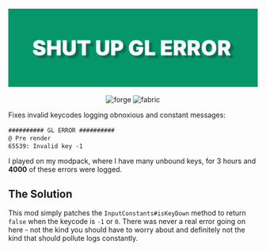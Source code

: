 <p align="center">
    <img alt="Shut Up GL Error" src="https://github.com/JamCoreModding/shut-up-gl-error/blob/main/banner.png?raw=true" />
<p align="center">

<p align="center">
    <img alt="forge" height="25" src="https://cdn.jsdelivr.net/npm/@intergrav/devins-badges@3/assets/compact/supported/forge_vector.svg">
    <img alt="fabric" height="25" src="https://cdn.jsdelivr.net/npm/@intergrav/devins-badges@3/assets/compact/supported/fabric_vector.svg">
</p>

Fixes invalid keycodes logging obnoxious and constant messages:

```
########## GL ERROR ##########
@ Pre render
65539: Invalid key -1
```

I played on my modpack, where I have many unbound keys, for 3 hours and **4000** of these errors were logged.

## The Solution

This mod simply patches the `InputConstants#isKeyDown` method to return `false` when the keycode is `-1` or `0`. There
was never a real error going on here - not the kind you should have to worry about and definitely not the kind that
should pollute logs constantly.

